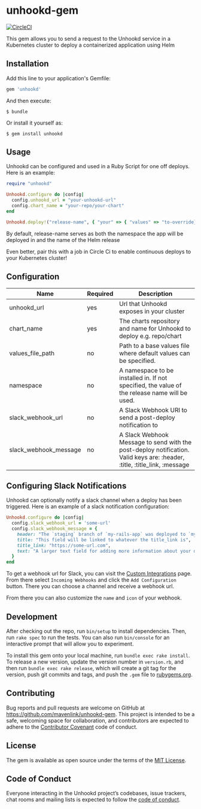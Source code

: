 # unhookd-gem

[![CircleCI](https://circleci.com/gh/mavenlink/unhookd-gem.svg?style=svg)](https://circleci.com/gh/mavenlink/unhookd-gem)

This gem allows you to send a request to the Unhookd service in a Kubernetes cluster to deploy a containerized application using Helm

## Installation

Add this line to your application's Gemfile:

```ruby
gem 'unhookd'
```

And then execute:

    $ bundle

Or install it yourself as:

    $ gem install unhookd

## Usage
Unhookd can be configured and used in a Ruby Script for one off deploys. Here is an example:

```ruby
require "unhookd"

Unhookd.configure do |config|
  config.unhookd_url = "your-unhookd-url"
  config.chart_name = "your-repo/your-chart"
end

Unhookd.deploy!("release-name", { "your" => { "values" => "to-override}" } })
```

By default, release-name serves as both the namespace the app will be deployed in and the name of the Helm release 

Even better, pair this with a job in Circle Ci to enable continuous deploys to your Kubernetes cluster!

## Configuration
| Name                  | Required | Description                                                                                                               |
|-----------------------|----------|---------------------------------------------------------------------------------------------------------------------------|
| unhookd_url           | yes      | Url that Unhookd exposes in your cluster                                                                                  |
| chart_name            | yes      | The charts repository and name for Unhookd to deploy e.g. repo/chart                                                      |
| values_file_path      | no       | Path to a base values file where default values can be specified.                                                         |
| namespace             | no       | A namespace to be installed in. If not specified, the value of the release name will be used.                             |
| slack_webhook_url     | no       | A Slack Webhook URl to send a post-deploy notification to                                                                 |
| slack_webhook_message | no       | A Slack Webhook Message to send with the post-deploy notification. Valid keys are: :header, :title, :title_link, :message |

## Configuring Slack Notifications

Unhookd can optionally notify a slack channel when a deploy has been triggered. Here is an example of a slack notification configuration:

```ruby
Unhookd.configure do |config|
  config.slack_webhook_url = 'some-url'
  config.slack_webhook_message = {
    header: "The `staging` branch of `my-rails-app` was deployed to `my-kubernetes-cluster`",
    title: "This field will be linked to whatever the title_link is",
    title_link: "https://some-url.com",
    text: "A larger text field for adding more information about your deploy.",
  }
end
```

To get a webhook url for Slack, you can visit the [Custom Integrations](https://mavenlink.slack.com/apps/manage/custom-integrations) page. From there select `Incoming Webhooks` and click the `Add Configuration` button. There you can choose a channel and receive a webhook url.

From there you can also customize the `name` and `icon` of your webhook.

## Development

After checking out the repo, run `bin/setup` to install dependencies. Then, run `rake spec` to run the tests. You can also run `bin/console` for an interactive prompt that will allow you to experiment.

To install this gem onto your local machine, run `bundle exec rake install`. To release a new version, update the version number in `version.rb`, and then run `bundle exec rake release`, which will create a git tag for the version, push git commits and tags, and push the `.gem` file to [rubygems.org](https://rubygems.org).

## Contributing

Bug reports and pull requests are welcome on GitHub at https://github.com/mavenlink/unhookd-gem. This project is intended to be a safe, welcoming space for collaboration, and contributors are expected to adhere to the [Contributor Covenant](http://contributor-covenant.org) code of conduct.

## License

The gem is available as open source under the terms of the [MIT License](https://opensource.org/licenses/MIT).

## Code of Conduct

Everyone interacting in the Unhookd project’s codebases, issue trackers, chat rooms and mailing lists is expected to follow the [code of conduct](https://github.com/mavenlink/unhookd-gem/blob/master/CODE_OF_CONDUCT.md).
